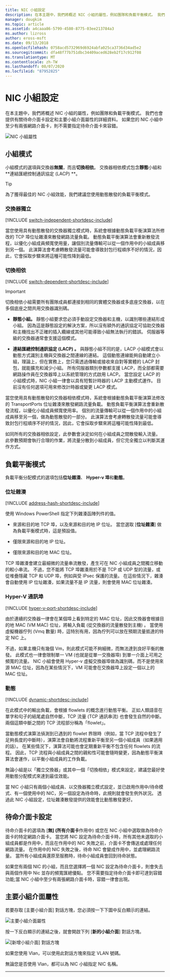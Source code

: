```yaml
---
title: NIC 小組設定
description: 在本主題中，我們將概述 NIC 小組的屬性，例如團隊和負載平衡模式。 我們也會提供有關待命介面卡設定和主要小組介面屬性的詳細資料。 如果您的 NIC 小組中至少有兩張網路介面卡，則不需要指定待命介面卡來容錯。
manager: dougkim
ms.topic: article
ms.assetid: a4caaa86-5799-4580-8775-03ee213784a3
ms.author: lizross
author: eross-msft
ms.date: 09/13/2018
ms.openlocfilehash: 0758acd5732969d6924abfa025ca3736d34ad5e2
ms.sourcegitcommit: dfa48f77b751dbc34409aced628eb2f17c912f08
ms.translationtype: MT
ms.contentlocale: zh-TW
ms.lasthandoff: 08/07/2020
ms.locfileid: "87952825"
---
```

# <a name="nic-teaming-settings"></a>NIC 小組設定
在本主題中，我們將概述 NIC 小組的屬性，例如團隊和負載平衡模式。 我們也會提供有關待命介面卡設定和主要小組介面屬性的詳細資料。 如果您的 NIC 小組中至少有兩張網路介面卡，則不需要指定待命介面卡來容錯。



![NIC 小組屬性](../../media/Create-a-New-NIC-Team-on-a-Host-Computer-or-VM/nict_06_properties.jpg)

## <a name="teaming-modes"></a>小組模式
小組模式的選項與交換器**無關**，而且**切換相依**。 交換器相依模式包含**靜態**小組和**連結匯總控制通訊協定 (LACP) **。

>[!TIP]
>為了獲得最佳的 NIC 小組效能，我們建議您使用動態散發的負載平衡模式。

### <a name="switch-independent"></a>交換器獨立

[!INCLUDE [switch-independent-shortdesc-include](../../includes/switch-independent-shortdesc-include.md)]

當您使用具有動態散發的交換器獨立模式時，系統會根據動態負載平衡演算法所修改的 TCP 埠位址雜湊來散發網路流量負載。 動態負載平衡演算法會重新散發流程，以優化小組成員頻寬使用量，讓個別流量傳輸可以從一個作用中的小組成員移到另一個。 此演算法會考慮轉散發流量可能會導致封包行程順序不好的情況，因此，它會採取步驟來將這種可能性降到最低。

### <a name="switch-dependent"></a>切換相依

[!INCLUDE [switch-dependent-shortdesc-include](../../includes/switch-dependent-shortdesc-include.md)]

> [!IMPORTANT]
> 切換相依小組需要所有團隊成員都連接到相同的實體交換器或多底座交換器，以在多個底座之間共用交換器識別碼。


- **靜態小組。** 靜態小組要求您必須手動設定交換器和主機，以識別哪些連結形成小組。 因為這是靜態設定的解決方案，所以沒有額外的通訊協定可協助交換器和主機找出不正確的插入纜線或其他可能導致小組無法執行的錯誤。 伺服器等級的交換器通常會支援這個模式。

- **連結匯總控制通訊協定 (LACP) 。** 與靜態小組不同的是，LACP 小組模式會以動態方式識別主機與交換器之間連線的連結。 這個動態連線能夠自動建立小組，理論上，但在實務上，您只需透過傳輸或接收來自對等實體的 LACP 封包，就能擴充和減少小組。 所有伺服器類別參數都支援 LACP，而全部都需要網路操作員在交換器埠上以系統管理的方式啟用 LACP。 當您設定 LACP 的小組模式時，NIC 小組一律會以具有短暫計時器的 LACP 主動模式運作。  目前沒有任何選項可用來修改計時器或變更 LACP 模式。


當您使用具有動態散發的交換器相依模式時，系統會根據動態負載平衡演算法修改的 TransportPorts 位址雜湊來散發網路流量負載。  動態負載平衡演算法會重新散發流程，以優化小組成員頻寬使用率。 個別的流量傳輸可以從一個作用中的小組成員移至另一個，做為動態散發的一部分。 此演算法會考慮轉散發流量可能會導致封包行程順序不好的情況，因此，它會採取步驟來將這種可能性降到最低。

如同所有的交換器相依設定，此參數會決定如何在小組成員之間散發輸入流量。  此參數預期會執行合理的作業，將流量分散到小組成員，但它完全獨立以判斷其運作方式。


## <a name="load-balancing-modes"></a>負載平衡模式
負載平衡分配模式的選項包括**位址雜湊**、 **Hyper-v 埠**和**動態**。

### <a name="address-hash"></a>位址雜湊

[!INCLUDE [address-hash-shortdesc-include](../../includes/address-hash-shortdesc-include.md)]

使用 Windows PowerShell 指定下列雜湊函陣列件的值。

-   來源和目的地 TCP 埠，以及來源和目的地 IP 位址。 當您選取 [**位址雜湊**] 做為負載平衡模式時，這是預設值。

-   僅限來源和目的地 IP 位址。

-   僅限來源和目的地 MAC 位址。

TCP 埠雜湊會建立最細微的流量串流散發，產生可在 NIC 小組成員之間獨立移動的較小串流。 不過，您不能將 TCP 埠雜湊用於不是 TCP 或 UDP 型的流量，或從堆疊隱藏 TCP 和 UDP 埠，例如與受 IPsec 保護的流量。 在這些情況下，雜湊會自動使用 IP 位址雜湊，如果流量不是 IP 流量，則會使用 MAC 位址雜湊。

### <a name="hyper-v-port"></a>Hyper-V 通訊埠

[!INCLUDE [hyper-v-port-shortdesc-include](../../includes/hyper-v-port-shortdesc-include.md)]

由於連續的交換器一律會在某個埠上看到特定的 MAC 位址，因此交換器會根據目的地 MAC (VM MAC) 位址，將輸入負載 (從交換器的流量散發到主機) 。 當使用虛擬機器佇列 (Vmq 數量) 時，這特別有用，因為佇列可以放在預期流量抵達的特定 NIC 上。

不過，如果主機只有幾個 Vm，則此模式可能不夠細微，而無法達到良好平衡的散發。 此模式也一律會限制單一 VM (也就是從單一交換器埠) 到單一介面上可用之頻寬的流量。 NIC 小組會使用 Hyper-v 虛擬交換器埠做為識別碼，而不是使用來源 MAC 位址，因為在某些情況下，VM 可能會在交換器埠上設定一個以上的 MAC 位址。

### <a name="dynamic"></a>動態

[!INCLUDE [dynamic-shortdesc-include](../../includes/dynamic-shortdesc-include.md)]

在此模式中的輸出負載，會根據 flowlets 的概念進行動態平衡。 正如人類語音在單字和句子的結尾處自然中斷，TCP 流量 (TCP 通訊串流) 也會發生自然的中斷。 兩個這類中斷之間的 TCP 流程部分稱為「flowlet」。

當動態模式演算法偵測到已遇到的 flowlet 界限時（例如，當 TCP 流程中發生了足夠長度的中斷時），演算法會自動將流程重新平衡至另一個小組成員（如果適用的話）。  在某些情況下，演算法可能也會定期重新平衡不包含任何 flowlets 的流程。 因此，TCP 流程與小組成員之間的親和性可能會隨時變更，因為動態平衡演算法會運作，以平衡小組成員的工作負載。

無論小組是以「獨立交換器」或其中一個「切換相依」模式來設定，建議您最好使用動態分配模式來達到最佳效能。

當 NIC 小組只有兩個小組成員、以交換器獨立模式設定，並已啟用作用中/待命模式、有一個使用中的 NIC，另一個設定為待命時，此規則就會發生例外狀況。 透過此 NIC 小組設定，位址雜湊散發提供的效能會比動態散發更好。


## <a name="standby-adapter-setting"></a>待命介面卡設定
待命介面卡的選項為 [**無] (所有介面卡**作用中) 或您在 NIC 小組中選取做為待命介面卡的特定網路介面卡。 當您將 NIC 設定為待命介面卡時，所有其他未選取的小組成員都是作用中，而且在作用中的 NIC 失敗之前，介面卡不會傳送或處理任何網路流量。 在作用中的 NIC 失敗之後，待命 NIC 會變成作用中，並處理網路流量。 當所有小組成員還原至服務時，待命小組成員會回到待命狀態。

如果您有兩個 NIC 的小組，而且您選擇將一個 NIC 設定為待命介面卡，則會失去與兩個作用中 Nic 並存的頻寬匯總優點。  您不需要指定待命介面卡即可達到容錯功能;當 NIC 小組中至少有兩張網路介面卡時，容錯一律會出現。


## <a name="primary-team-interface-property"></a>主要小組介面屬性
若要存取 [主要小組介面] 對話方塊，您必須按一下下圖中反白顯示的連結。

![主要小組介面屬性](../../media/Create-a-New-NIC-Team-on-a-Host-Computer-or-VM/nict_10_primaryteaminterface.jpg)

按一下反白顯示的連結之後，就會開啟下列 [**新的小組介面**] 對話方塊。

![[新增小組介面] 對話方塊](../../media/Create-a-New-NIC-Team-on-a-Host-Computer-or-VM/nict_newteaminterface.jpg)

如果您使用 Vlan，可以使用此對話方塊來指定 VLAN 號碼。

無論您是否使用 Vlan，都可以為 NIC 小組指定 NIC 名稱。



---
